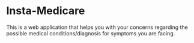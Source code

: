 # Insta-Medicare
This is a web application that helps you with your concerns regarding the possible medical conditions/diagnosis for symptoms you are facing.
